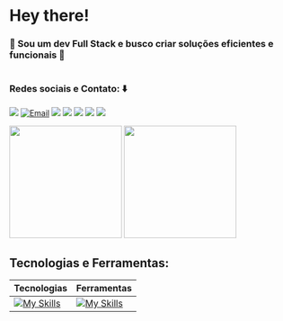 # Hey there!

### 💠 Sou um dev Full Stack e busco criar soluções eficientes e funcionais 💠

#

### Redes sociais e Contato: ⬇️
<a href="https://linkedin.com/in/pedroo-andre" target="_blank"><img src="https://img.shields.io/badge/-LinkedIn-%231A1A1F?style=for-the-badge&logo=linkedin&logoColor=0af"></a> 
<a href="mailto:pedro.andre.nv@gmail.com" target="_blank"><img src="https://img.shields.io/badge/Email-1A1A1F?style=for-the-badge&logo=gmail&logoColor=0af" alt="Email"></a> 
<a href="https://github.com/Pedro-Andre" target="_blank"><img src="https://img.shields.io/badge/-GitHub-%231A1A1F?style=for-the-badge&logo=Github&logoColor=0af"></a>
<a href="https://codepen.io/pedroo-andre/pens/popular" target="_blank"><img src="https://img.shields.io/badge/CodePen-1A1A1F?style=for-the-badge&logo=codepen&logoColor=0af"></a>
<a href="https://dribbble.com/pedroo_andre" target="_blank"><img src="https://img.shields.io/badge/-Dribbble-%231A1A1F?style=for-the-badge&logo=dribbble&logoColor=0af"></a>
<a href="https://www.figma.com/@pedrooandre" target="_blank"><img src="https://img.shields.io/badge/Figma-1A1A1F?style=for-the-badge&logo=figma&logoColor=0af"></a>
<a href="https://www.instagram.com/pedro.stuff" target="_blank"><img src="https://img.shields.io/badge/-Instagram-%231A1A1F?style=for-the-badge&logo=instagram&logoColor=0af"></a>

<div align="">
  <img height=200 src="https://github-readme-stats.vercel.app/api?username=Pedro-Andre&show_icons=true&bg_color=40,00000030,00aacc&title_color=fff&text_color=eee&hide_border=true&border_radius=15&include_all_commits=true&text_bold=false"/>
  <img height=200 src="https://github-readme-stats.vercel.app/api/top-langs/?username=Pedro-Andre&layout=compact&langs_count=10&bg_color=35,00aacc,11111100&title_color=fff&text_color=eee&text_bold=true&hide_border=true&border_radius=15&hide=RenderScript&"/>
</div>

## Tecnologias e Ferramentas:
  
| Tecnologias | Ferramentas |
| ----------- | ----------- |
| [![My Skills](https://skillicons.dev/icons?i=js,ts,java,nodejs,html,css,mysql,mongodb,postgres,react,angular,vite&perline=5)](https://skillicons.dev) | [![My Skills](https://skillicons.dev/icons?i=github,git,figma,vscode,codepen&perline=5)](https://skillicons.dev)


